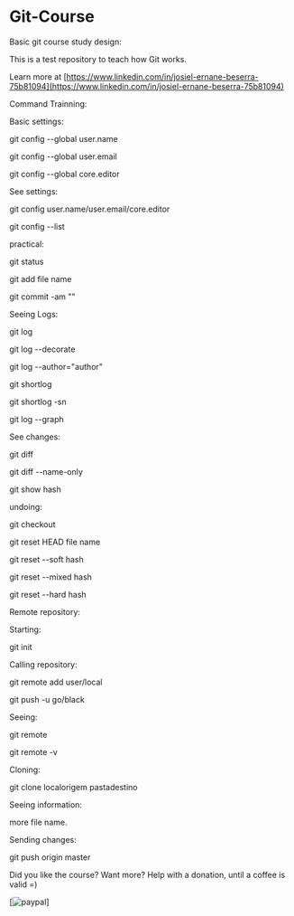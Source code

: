 # Git-Course

Basic git course study design:

This is a test repository to teach how Git works.

Learn more at [https://www.linkedin.com/in/josiel-ernane-beserra-75b81094](https://www.linkedin.com/in/josiel-ernane-beserra-75b81094)

Command Trainning:

Basic settings:

git config --global user.name

git config --global user.email

git config --global core.editor

See settings:

git config user.name/user.email/core.editor

git config --list

practical:

git status

git add file name

git commit -am ""

Seeing Logs:

git log

git log --decorate

git log --author="author"

git shortlog

git shortlog -sn

git log --graph

See changes:

git diff

git diff --name-only

git show hash

undoing:

git checkout

git reset HEAD file name

git reset --soft hash

git reset --mixed hash

git reset --hard hash

Remote repository:

Starting:

git init

Calling repository:

git remote add user/local

git push -u go/black

Seeing:

git remote

git remote -v

Cloning:

git clone localorigem pastadestino

Seeing information:

more file name.

Sending changes:

git push origin master


Did you like the course? Want more? Help with a donation, until a coffee is valid =)

[![paypal](https://stc.pagseguro.uol.com.br/public/img/botoes/doacoes/209x48-doar-assina.gif)]